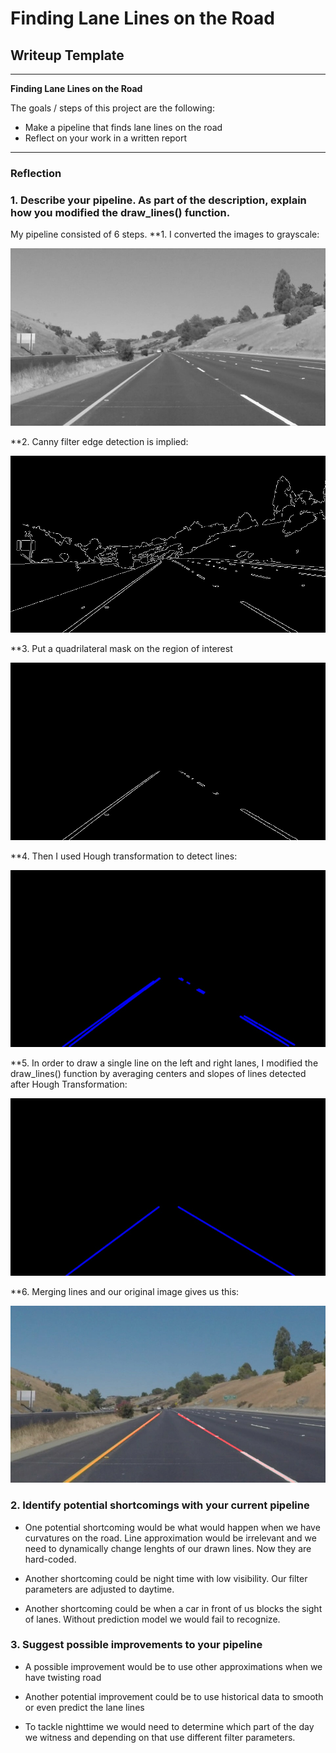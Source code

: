 # **Finding Lane Lines on the Road** 

## Writeup Template

---

**Finding Lane Lines on the Road**

The goals / steps of this project are the following:
* Make a pipeline that finds lane lines on the road
* Reflect on your work in a written report


[//]: # (Image References)

[image1]: ./test_images_output/grey.jpg "Grayscale"
[image2]: ./test_images_output/edges.jpg "Edge detection"
[image3]: ./test_images_output/masked_edges.jpg "Edges after masking"
[image4]: ./test_images_output/lines.jpg "Left & Right lines"
[image5]: ./test_images_output/result.jpg "Result"
[image6]: ./test_images_output/hough_lines.jpg "Hough lines"

---

### Reflection

### 1. Describe your pipeline. As part of the description, explain how you modified the draw_lines() function.

My pipeline consisted of 6 steps. 
**1. I converted the images to grayscale:

![alt text][image1]

**2. Canny filter edge detection is implied:

![alt text][image2]

**3. Put a quadrilateral mask on the region of interest

![alt text][image3]

**4. Then I used Hough transformation to detect lines:

![alt text][image6]

**5. In order to draw a single line on the left and right lanes, I modified the draw_lines() function by averaging centers and slopes of lines detected after Hough Transformation:

![alt text][image4]

**6. Merging lines and our original image gives us this: 

![alt text][image5]


### 2. Identify potential shortcomings with your current pipeline


* One potential shortcoming would be what would happen when we have curvatures on the road. Line approximation would be irrelevant and we need to dynamically change lenghts of our drawn lines. Now they are hard-coded.

* Another shortcoming could be night time with low visibility. Our filter parameters are adjusted to daytime.

* Another shortcoming could be when a car in front of us blocks the sight of lanes. Without prediction model we would fail to recognize.



### 3. Suggest possible improvements to your pipeline

* A possible improvement would be to use other approximations when we have twisting road

* Another potential improvement could be to use historical data to smooth or even predict the lane lines

* To tackle nighttime we would need to determine which part of the day we witness and depending on that use different filter parameters.


